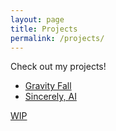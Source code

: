 ```yaml
---
layout: page
title: Projects
permalink: /projects/
---
```


Check out my projects!

- [Gravity Fall](https://github.com/joshua-y/Gravity-Fall.git)
- [Sincerely, AI](https://github.com/jamqd/SincerelyAI)

[WIP]({{site.url}}/testsite/)
